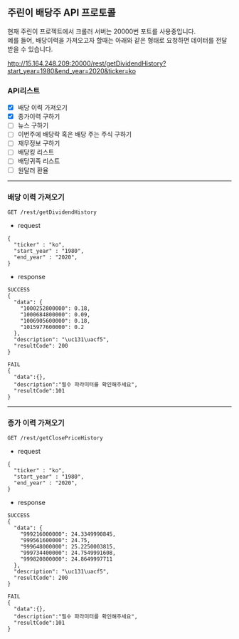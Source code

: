 ## 주린이 배당주 API 프로토콜

현재 주린이 프로젝트에서 크롤러 서버는 20000번 포트를 사용중입니다.  
예를 들어, 배당이력을 가져오고자 할때는 아래와 같은 형태로 요청하면 데이터를 전달받을 수 있습니다. 

http://15.164.248.209:20000/rest/getDividendHistory?start_year=1980&end_year=2020&ticker=ko

### API리스트 
- [x] 배당 이력 가져오기
- [x] 종가이력 구하기
- [ ] 뉴스 구하기
- [ ] 이번주에 배당락 혹은 배당 주는 주식 구하기
- [ ] 재무정보 구하기
- [ ] 배당킹 리스트
- [ ] 배당귀족 리스트
- [ ] 원달러 환율

***

### 배당 이력 가져오기

```
GET /rest/getDividendHistory
```

- request 
```
{
  "ticker" : "ko",
  "start_year" : "1980",
  "end_year" : "2020",
}
```

- response 
```
SUCCESS
{
  "data": {
    "1000252800000": 0.18, 
    "1000684800000": 0.09, 
    "1006905600000": 0.18, 
    "1015977600000": 0.2
  }, 
  "description": "\uc131\uacf5", 
  "resultCode": 200
}

FAIL 
{
  "data":{},  
  "description":"필수 파라미터를 확인해주세요",  
  "resultCode":101  
}
```

***

### 종가 이력 가져오기

```
GET /rest/getClosePriceHistory
```

- request 
```
{
  "ticker" : "ko",
  "start_year" : "1980",
  "end_year" : "2020",
}
```

- response 
```
SUCCESS
{
  "data": {
    "999216000000": 24.3349990845, 
    "999561600000": 24.75, 
    "999648000000": 25.2250003815, 
    "999734400000": 24.7549991608, 
    "999820800000": 24.8649997711
  }, 
  "description": "\uc131\uacf5", 
  "resultCode": 200
}

FAIL 
{
  "data":{},  
  "description":"필수 파라미터를 확인해주세요",  
  "resultCode":101  
}
```

